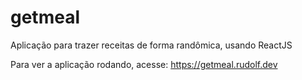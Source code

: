 # getmeal
Aplicação para trazer receitas de forma randômica, usando ReactJS

Para ver a aplicação rodando, acesse: https://getmeal.rudolf.dev
